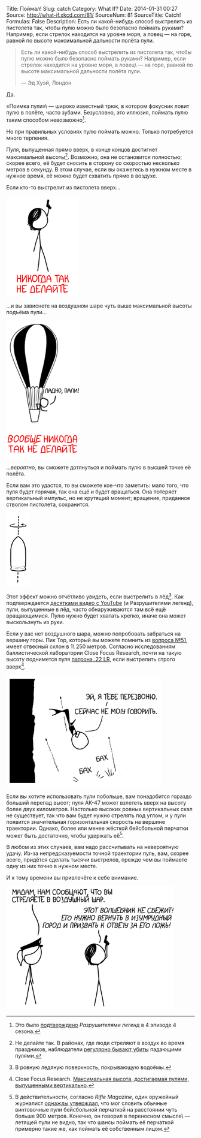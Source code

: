 Title: Поймал!
Slug: catch
Category: What If?
Date: 2014-01-31 00:27
Source: http://what-if.xkcd.com/81/
SourceNum: 81
SourceTitle: Catch!
Formulas: False
Description: Есть ли какой-нибудь способ выстрелить из пистолета так, чтобы пулю можно было безопасно поймать руками? Например, если стрелок находится на уровне моря, а ловец — на горе, равной по высоте максимальной дальности полёта пули.

> Есть ли какой-нибудь способ выстрелить из пистолета так, чтобы пулю можно было безопасно поймать руками? Например, если стрелок находится на уровне моря, а ловец\ — на горе, равной по высоте максимальной дальности полёта пули.
>
> — Эд Хуэй, Лондон

Да.

«Поимка пули»\ — широко известный трюк, в котором фокусник ловит пулю в полёте, часто зубами. Безусловно, это иллюзия, поймать пулю таким способом невозможно[^1].

Но при правильных условиях пулю поймать можно. Только потребуется много терпения.

Пуля, выпущенная прямо вверх, в конце концов достигнет максимальной высоты[^3]. Возможно, она не остановится полностью; скорее всего, её будет сносить в сторону со скоростью несколько метров в секунду. В этом случае, если вы окажетесь в нужном месте в нужное время, её можно будет схватить прямо в воздухе.

Если кто-то выстрелит из пистолета вверх…

![](/uploads/081-catch/catch_up_ru.png "Спи спокойно, Луна.")

…и вы зависнете на воздушном шаре чуть выше максимальной высоты подъёма пули…

![](/uploads/081-catch/catch_balloon_ru.png "Хммм. На каждую словленную пулю мне нужно будет сбрасывать маленький мешочек с песком.")

…_вероятно_, вы сможете дотянуться и поймать пулю в высшей точке её полёта.

Если вам это удастся, то вы сможете кое-что заметить: мало того, что пуля будет горячая, так она ещё и будет вращаться. Она потеряет вертикальный импульс, но не крутящий момент; вращение, приданное стволом пистолета, сохранится.

![](/uploads/081-catch/catch_spin.png "(Мы в северном полушарии.)")

Этот эффект можно отчётливо увидеть, если выстрелить в лёд[^4]. Как подтверждается [десятками видео с YouTube][1] (и Разрушителями легенд), пули, выпущенные в лёд, часто обнаруживаются там всё ещё вращающимися. Пулю нужно будет хватать крепко, иначе она может выскользнуть из руки.

Если у вас нет воздушного шара, можно попробовать забраться на вершину горы. Пик Тор, который вы можете помнить из [вопроса №51][2], имеет отвесный склон в 1\ 250 метров. Согласно исследованиям баллистической лаборатории Close Focus Research, почти на такую высоту поднимется пуля [патрона .22 LR][3], если выстрелить строго вверх[^5].

![](/uploads/081-catch/catch_thor_ru.png "А, не бери в голову. Стрелявшие просто упали в полную сахарной ваты яму.")

Если вы хотите использовать пули побольше, вам понадобится гораздо больший перепад высот; пуля AK-47 может взлететь вверх на высоту более двух километров. Настолько высоких ровных вертикальных скал не существует, так что вам будет нужно стрелять под углом, и у пули появится значительная горизонтальная скорость на вершине траектории. Однако, более или менее жёсткой бейсбольной перчатки может быть достаточно, чтобы удержать её[^6].

В любом из этих случаев, вам надо рассчитывать на невероятную удачу. Из-за непредсказуемости точной траектории пуль, вам, скорее всего, придётся сделать тысячи выстрелов, прежде чем вы поймаете одну из них точно в нужном месте.

И к тому времени вы привлечёте к себе внимание.

![](/uploads/081-catch/catch_oz_ru.png "Он дал Страшиле учёную степень, которая оказалась АБСОЛЮТНО БЕСПОЛЕЗНОЙ при поиске работы!")

[^1]: Это было [подтверждено][4] _Разрушителями легенд_ в 4 эпизоде 4 сезона.

[^2]: Хотелось бы напомнить всем: не смотря на то, что я иногда пишу об интересной физике пуль, я не специалист по безопасности огнестрельного оружия. Я вырос в [квакерской семье][5]; я никогда не держал в руках пистолета и тем более не стрелял из него.

[^3]: Не делайте так. В районах, где люди стреляют в воздух во время праздников, наблюдатели [регулярно бывают убиты][6] падающими пулями.

[^4]: В ровную ледяную поверхность, покрывающую водоёмы.

[^5]: Close Focus Research. [Максимальная высота, достигаемая пулями, выпущенными вертикально][7].

[^6]: В действительности, согласно _Rifle Magazine_, один оружейный журналист [однажды утверждал][8], что мог словить обычные винтовочные пули бейсбольной перчаткой на расстоянии чуть больше 900 метров. Конечно, он говорил в переносном смысле\ — летящей пули не видно, так что шансы поймать её перчаткой примерно такие же, как поймать её собственным лицом.

[1]: https://www.youtube.com/results?search_query=bullet%20spinning%20ice

[2]: /free-fall/

[3]: http://ru.wikipedia.org/wiki/.22_Long_Rifle

[4]: http://www.discovery.com/tv-shows/mythbusters/mythbusters-database/catch-bullet-teeth.htm

[5]: http://ru.wikipedia.org/wiki/Квакеры

[6]: http://www.cdc.gov/mmwr/PDF/wk/mm5350.pdf

[7]: http://www.closefocusresearch.com/maximum-altitude-bullets-fired-vertically

[8]: https://www.riflemagazine.com/magazine/article.cfm?magid=78&tocid=1094
